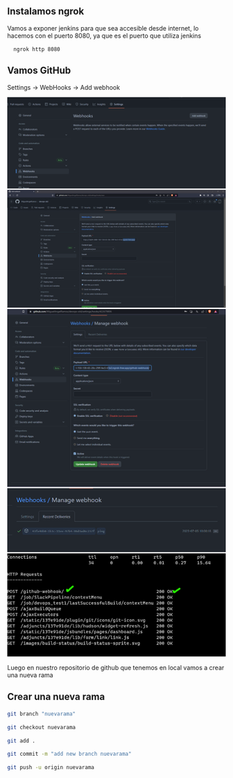 ## Instalamos ngrok

Vamos a exponer jenkins para que sea accesible desde internet, lo hacemos con el puerto 8080, ya que es el puerto que utiliza jenkins

```
  ngrok http 8080
```

## Vamos GitHub 

Settings -> WebHooks -> Add webhook 

<img src="img/githubwebhook.png" />

<img src="img/githubwebhookurl.png" />
<img src="urldebevenir.png"/>
<img src="img/notificacion.png" />
<img src="img/notificacion2.png" />

Luego en nuestro repositorio de github que tenemos en local vamos a crear una nueva rama

## Crear una nueva rama
```sh
git branch "nuevarama"
```
```sh
git checkout nuevarama
```
```sh
git add .
```
```sh
git commit -m "add new branch nuevarama"
```
```sh
git push -u origin nuevarama
```
